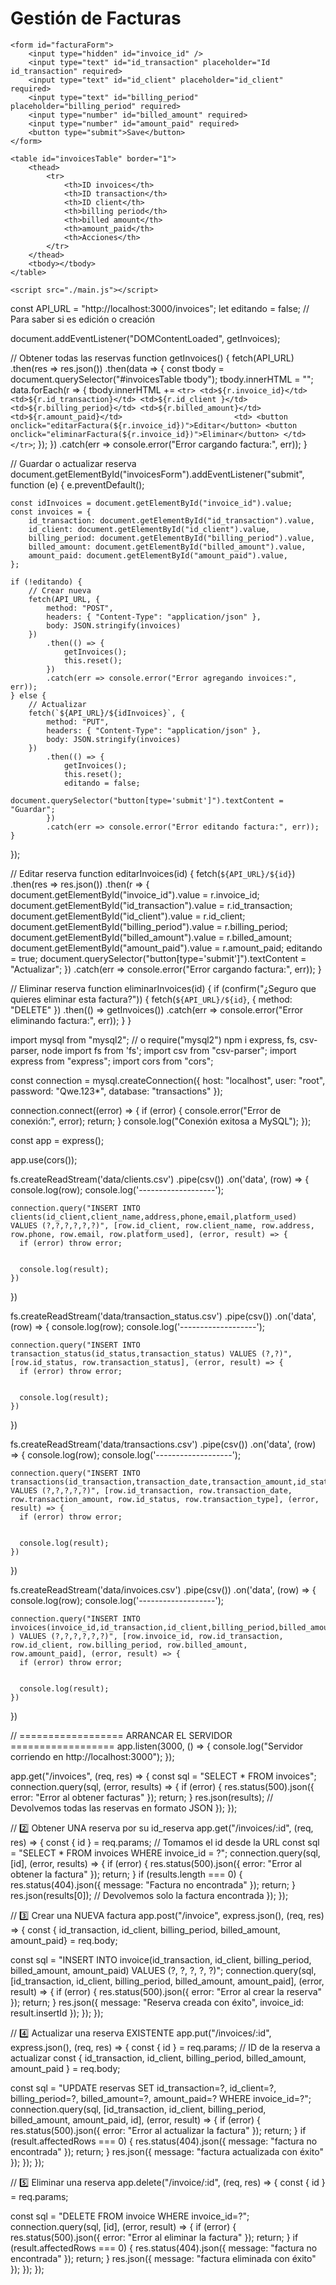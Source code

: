<!DOCTYPE html>
<html lang="es">
<head>
    <meta charset="UTF-8">
    <title>CRUD Reservas</title>
    <link rel="stylesheet" href="style.css">
</head>
<body>
    <h1>Gestión de Facturas</h1>

    <form id="facturaForm">
        <input type="hidden" id="invoice_id" />
        <input type="text" id="id_transaction" placeholder="Id id_transaction" required>
        <input type="text" id="id_client" placeholder="id_client" required>
        <input type="text" id="billing_period" placeholder="billing_period" required>
        <input type="number" id="billed_amount" required>
        <input type="number" id="amount_paid" required>
        <button type="submit">Save</button>
    </form>

    <table id="invoicesTable" border="1">
        <thead>
            <tr>
                <th>ID invoices</th>
                <th>ID transaction</th>
                <th>ID client</th>
                <th>billing period</th>
                <th>billed amount</th>
                <th>amount_paid</th>
                <th>Acciones</th>
            </tr>
        </thead>
        <tbody></tbody>
    </table>

    <script src="./main.js"></script>
</body>
</html>






const API_URL = "http://localhost:3000/invoices";
let editando = false; // Para saber si es edición o creación

document.addEventListener("DOMContentLoaded", getInvoices);

// Obtener todas las reservas
function getInvoices() {
    fetch(API_URL)
        .then(res => res.json())
        .then(data => {
            const tbody = document.querySelector("#invoicesTable tbody");
            tbody.innerHTML = "";
            data.forEach(r => {
                tbody.innerHTML += `
                    <tr>
                        <td>${r.invoice_id}</td>
                        <td>${r.id_transaction}</td>
                        <td>${r.id_client }</td>
                        <td>${r.billing_period}</td>
                        <td>${r.billed_amount}</td>
                        <td>${r.amount_paid}</td>                        
                        <td>
                            <button onclick="editarFactura(${r.invoice_id})">Editar</button>
                            <button onclick="eliminarFactura(${r.invoice_id})">Eliminar</button>
                        </td>
                    </tr>
                `;
            });
        })
        .catch(err => console.error("Error cargando factura:", err));
}

// Guardar o actualizar reserva
document.getElementById("invoicesForm").addEventListener("submit", function (e) {
    e.preventDefault();

    const idInvoices = document.getElementById("invoice_id").value;
    const invoices = {
        id_transaction: document.getElementById("id_transaction").value,
        id_client: document.getElementById("id_client").value,
        billing_period: document.getElementById("billing_period").value,
        billed_amount: document.getElementById("billed_amount").value,
        amount_paid: document.getElementById("amount_paid").value,
    };

    if (!editando) {
        // Crear nueva
        fetch(API_URL, {
            method: "POST",
            headers: { "Content-Type": "application/json" },
            body: JSON.stringify(invoices)
        })
            .then(() => {
                getInvoices();
                this.reset();
            })
            .catch(err => console.error("Error agregando invoices:", err));
    } else {
        // Actualizar
        fetch(`${API_URL}/${idInvoices}`, {
            method: "PUT",
            headers: { "Content-Type": "application/json" },
            body: JSON.stringify(invoices)
        })
            .then(() => {
                getInvoices();
                this.reset();
                editando = false;
                document.querySelector("button[type='submit']").textContent = "Guardar";
            })
            .catch(err => console.error("Error editando factura:", err));
    }
});

// Editar reserva
function editarInvoices(id) {
    fetch(`${API_URL}/${id}`)
        .then(res => res.json())
        .then(r => {
            document.getElementById("invoice_id").value = r.invoice_id;
            document.getElementById("id_transaction").value = r.id_transaction;
            document.getElementById("id_client").value = r.id_client;
            document.getElementById("billing_period").value = r.billing_period;
            document.getElementById("billed_amount").value = r.billed_amount;
            document.getElementById("amount_paid").value = r.amount_paid;
            editando = true;
            document.querySelector("button[type='submit']").textContent = "Actualizar";
        })
        .catch(err => console.error("Error cargando factura:", err));
}

// Eliminar reserva
function eliminarInvoices(id) {
    if (confirm("¿Seguro que quieres eliminar esta factura?")) {
        fetch(`${API_URL}/${id}`, {
            method: "DELETE"
        })
            .then(() => getInvoices())
            .catch(err => console.error("Error eliminando factura:", err));
    }
}

import mysql from "mysql2"; // o require("mysql2") npm i express, fs, csv-parser, node
import fs from 'fs';
import csv from "csv-parser";
import express from "express";
import cors from "cors";

const connection = mysql.createConnection({
  host: "localhost",
  user: "root",
  password: "Qwe.123*",
  database: "transactions"
});

connection.connect((error) => {
  if (error) {
    console.error("Error de conexión:", error);
    return;
  }
  console.log("Conexión exitosa a MySQL");
});

const app = express();

app.use(cors());

fs.createReadStream('data/clients.csv')
  .pipe(csv())
  .on('data', (row) => {
    console.log(row);
    console.log('-------------------');


    connection.query("INSERT INTO clients(id_client,client_name,address,phone,email,platform_used) VALUES (?,?,?,?,?,?)", [row.id_client, row.client_name, row.address, row.phone, row.email, row.platform_used], (error, result) => {
      if (error) throw error;


      console.log(result);
    })
  })


fs.createReadStream('data/transaction_status.csv')
  .pipe(csv())
  .on('data', (row) => {
    console.log(row);
    console.log('-------------------');


    connection.query("INSERT INTO transaction_status(id_status,transaction_status) VALUES (?,?)", [row.id_status, row.transaction_status], (error, result) => {
      if (error) throw error;


      console.log(result);
    })
  })

fs.createReadStream('data/transactions.csv')
  .pipe(csv())
  .on('data', (row) => {
    console.log(row);
    console.log('-------------------');


    connection.query("INSERT INTO transactions(id_transaction,transaction_date,transaction_amount,id_status,transaction_type) VALUES (?,?,?,?,?)", [row.id_transaction, row.transaction_date, row.transaction_amount, row.id_status, row.transaction_type], (error, result) => {
      if (error) throw error;


      console.log(result);
    })
  })

fs.createReadStream('data/invoices.csv')
  .pipe(csv())
  .on('data', (row) => {
    console.log(row);
    console.log('-------------------');

    connection.query("INSERT INTO invoices(invoice_id,id_transaction,id_client,billing_period,billed_amount,amount_paid ) VALUES (?,?,?,?,?,?)", [row.invoice_id, row.id_transaction, row.id_client, row.billing_period, row.billed_amount, row.amount_paid], (error, result) => {
      if (error) throw error;


      console.log(result);
    })
  })


// ================== ARRANCAR EL SERVIDOR ==================
app.listen(3000, () => {
  console.log("Servidor corriendo en http://localhost:3000");
});

app.get("/invoices", (req, res) => {
const sql = "SELECT * FROM invoices";
connection.query(sql, (error, results) => {
if (error) {
  res.status(500).json({ error: "Error al obtener facturas" });
  return;
}
res.json(results); // Devolvemos todas las reservas en formato JSON
});
});

// 2️⃣ Obtener UNA reserva por su id_reserva
app.get("/invoices/:id", (req, res) => {
const { id } = req.params; // Tomamos el id desde la URL
const sql = "SELECT * FROM invoices WHERE invoice_id = ?";
connection.query(sql, [id], (error, results) => {
if (error) {
  res.status(500).json({ error: "Error al obtener la factura" });
  return;
}
if (results.length === 0) {
  res.status(404).json({ message: "Factura no encontrada" });
  return;
}
res.json(results[0]); // Devolvemos solo la factura encontrada
});
});

// 3️⃣ Crear una NUEVA factura
app.post("/invoice", express.json(), (req, res) => {
const { id_transaction, id_client, billing_period, billed_amount, amount_paid} = req.body;

const sql = "INSERT INTO invoice(id_transaction, id_client, billing_period, billed_amount, amount_paid) VALUES (?, ?, ?, ?, ?)";
connection.query(sql, [id_transaction, id_client, billing_period, billed_amount, amount_paid], (error, result) => {
if (error) {
  res.status(500).json({ error: "Error al crear la reserva" });
  return;
}
res.json({ message: "Reserva creada con éxito", invoice_id: result.insertId });
});
});

// 4️⃣ Actualizar una reserva EXISTENTE
app.put("/invoices/:id", express.json(), (req, res) => {
const { id } = req.params; // ID de la reserva a actualizar
const { id_transaction, id_client, billing_period, billed_amount, amount_paid } = req.body;

const sql = "UPDATE reservas SET id_transaction=?, id_client=?, billing_period=?, billed_amount=?, amount_paid=? WHERE invoice_id=?";
connection.query(sql, [id_transaction, id_client, billing_period, billed_amount, amount_paid, id], (error, result) => {
if (error) {
  res.status(500).json({ error: "Error al actualizar la factura" });
  return;
}
if (result.affectedRows === 0) {
  res.status(404).json({ message: "factura no encontrada" });
  return;
}
res.json({ message: "factura actualizada con éxito" });
});
});

// 5️⃣ Eliminar una reserva
app.delete("/invoice/:id", (req, res) => {
const { id } = req.params;

const sql = "DELETE FROM invoice WHERE invoice_id=?";
connection.query(sql, [id], (error, result) => {
if (error) {
  res.status(500).json({ error: "Error al eliminar la factura" });
  return;
}
if (result.affectedRows === 0) {
  res.status(404).json({ message: "factura no encontrada" });
  return;
}
res.json({ message: "factura eliminada con éxito" });
});
});
